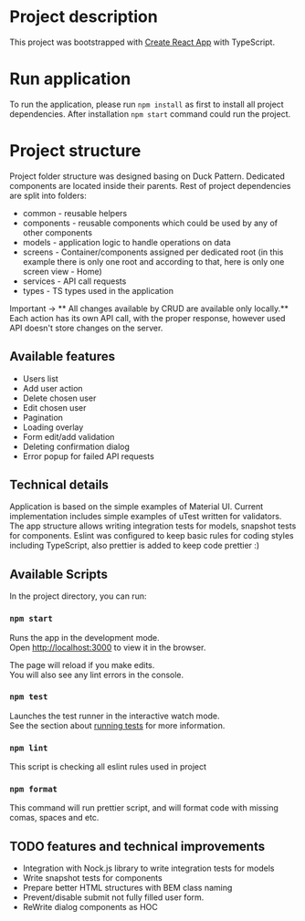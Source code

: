 # Project description

This project was bootstrapped with [Create React App](https://github.com/facebook/create-react-app) with TypeScript.

# Run application
To run the application, please run `npm install` as first to install all project dependencies. After installation
`npm start` command could run the project.

# Project structure

Project folder structure was designed basing on Duck Pattern. Dedicated components are located inside their parents. Rest of
project dependencies are split into folders:
- common - reusable helpers 
- components - reusable components which could be used by any of other components
- models - application logic to handle operations on data
- screens - Container/components assigned per dedicated root (in this example there is only one root and according to that, here is only one screen view - Home)
- services - API call requests
- types - TS types used in the application

Important -> ** All changes available by CRUD are available only locally.** Each action has its own API call, with the proper response, however
used API doesn't store changes on the server.

## Available features
* Users list
* Add user action
* Delete chosen user
* Edit chosen user
* Pagination
* Loading overlay
* Form edit/add validation
* Deleting confirmation dialog
* Error popup for failed API requests

## Technical details
Application is based on the simple examples of Material UI.
Current implementation includes simple examples of uTest written for validators. The app structure allows writing integration 
tests for models, snapshot tests for components.
Eslint was configured to keep basic rules for coding styles including TypeScript, also prettier is added to keep code prettier :)

## Available Scripts

In the project directory, you can run:

### `npm start`

Runs the app in the development mode.\
Open [http://localhost:3000](http://localhost:3000) to view it in the browser.

The page will reload if you make edits.\
You will also see any lint errors in the console.

### `npm test`

Launches the test runner in the interactive watch mode.\
See the section about [running tests](https://facebook.github.io/create-react-app/docs/running-tests) for more information.

### `npm lint` 

This script is checking all eslint rules used in project

### `npm format` 

This command will run prettier script, and will format code with missing comas, spaces and etc.

## TODO features and technical improvements
* Integration with Nock.js library to write integration tests for models
* Write snapshot tests for components
* Prepare better HTML structures with BEM class naming 
* Prevent/disable submit not fully filled user form.
* ReWrite dialog components as HOC
